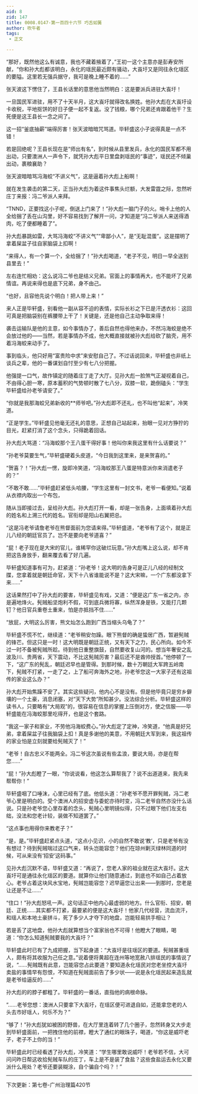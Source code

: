 ```yaml
---
aid: 8
zid: 147
title: 0008.0147-第一百四十六节 巧舌如簧
author: 吹牛者
tags: 
 - 正文

---
```




“那好，既然他这么有诚意，我也不藏着掖着了，”王初一这个主意亦是彭寿安所献，“你和孙大彪都该明白，永化的瑶民最近颇有骚动，大崀圩又是同往永化瑶区的要隘。这里若无强兵据守，我可是晚上睡不着的……”

张天波这下愣住了，王县长话里的意思他当然明白：这是要派兵进驻大崀圩！

一旦国民军进驻，用不了十天半月，这大崀圩就得改名换姓。他孙大彪在大崀圩设卡收税，平地抠饼的好日子便一起不复返。没了钱粮，哪个兄弟还肯跟着他干？生死便是这王县长一念之间了。

这一招“釜底抽薪”端得厉害！张天波暗暗咒骂道。毕轩盛这小子说得真是一点不错！

若是回绝呢？王县长现在是“师出有名”，到时候从县里发兵，永化的国民军都不用出动，只要澳洲人一声令下，就凭孙大彪平日里盘剥瑶民的“事迹”，瑶民还不倾巢出动，裹粮襄助？

张天波暗暗骂冯海蛟“不讲义气”，这是逼着孙大彪上船啊！

就在发生袭击的第二天，正当孙大彪为着这件事焦头烂额，大发雷霆之际，忽然听庄丁来报：冯二爷派人来拜。

“TNND，正要找这小子呢，倒送上门来了！”孙大彪一脑门子的火。哨卡上他的人全给捆了丢在山沟里，好不容易找到了解开一问，才知道是“冯二爷派人来送得酒肉，吃了便都睡着了”。

孙大彪暴跳如雷，大骂冯海蛟“不讲义气”“卑鄙小人”，是“无耻混蛋”。这是摆明了拿着屎盆子往自家脑袋上扣啊！

“来得人，有一个算一个，全给捆了！”孙大彪喝道，“老子不见，明日一早全送到县里去！”

左右连忙相劝：这么说冯二爷也是结义兄弟。官面上的事情再大，也不能坏了兄弟情谊。再说来得也是底下兄弟，身不由己。

“也好，且容他先说个明白！把人带上来！”

来人正是毕轩盛，别看他一副从容不迫的表情，实际长衫之下已是汗透衣衫：这回可真是把脑袋别在裤腰带上干了！关键是，还是他自己主动争取来得！

袭击运输队是他的主意，如今事情办了，善后自然也得他来办，不然冯海蛟是绝不会放过他的――当然，若是事情办不成，他大概直接就被孙大彪给砍了脑壳，用不着冯海蛟来动手了。

事到临头，他只好用“富贵险中求”来安慰自己了。不过话说回来，毕轩盛也非纸上谈兵之辈，他的一番谋划自忖至少有七八分把握。

他强提一口气，故作镇定的随着庄丁走了大厅。见孙大彪一脸煞气正凝视着自己，不由得心胆一寒，原本蓄积的气势顿时散了七八分，双膝一软，跪倒磕头：“学生毕轩盛给孙老爷请安了。”

“你就是我那海蛟兄弟新收的**师爷吧。”孙大彪即不还礼，也不叫他“起来”，冷笑道。

“正是学生。”毕轩盛见他毫无还礼的意思，正想自己站起来，抬眼一见对方狰狞的目光，赶紧打消了这个念头，只得跪着回话。

孙大彪大骂道：“冯海蛟那个王八蛋干得好事！他叫你来我这里有什么话要说？”

“孙老爷莫要生气，”毕轩盛硬着头皮道，“今日我到这里来，是来贺喜的。”

“贺喜？！”孙大彪一愣，旋即冷笑道，“冯海蛟那王八蛋是特意派你来消遣老子的？”

“不敢不敢……”毕轩盛赶紧低头哈腰，“学生这里有一封文书，老爷一看便知。”说着从衣襟内取出一个布包，

随从当即接过去，呈给孙大彪。孙大彪打开一看，却是一张告身，上面填着孙大彪的姓名和上溯三代的姓名。官衔却是阳山右翼把总。

“这是冯老爷请詹老爷在熊督面前为您请来得。”毕轩盛道，“老爷有了这个，就是正儿八经的朝廷官员了。岂不是要向老爷道喜？”

“屁！老子现在是大宋的官儿，谁稀罕你这破烂玩意。”孙大彪嘴上这么说，却不肯把这告身放手，翻来覆去看了好几遍。

毕轩盛知道事有可为，赶紧道：“孙老爷！这大明的告身可是正儿八经的经制文牒，您拿着就是朝廷命官，天下十八省谁能说不是？这大宋嘛，一个广东都没拿下来……”

这话果然打中了孙大彪的要害，毕轩盛见有戏，又道：“便是这广东一省之内，亦是遍地烽火。髡贼船坚炮利不假，可到底兵微将寡，纵然浑身是铁，又能打几颗钉？他日官兵重卷土重来，怕是亦抵挡不住……”

“放屁，大明这么厉害，熊文灿怎么跑到广西当缩头乌龟了？”

毕轩盛不慌不忙，继续道：“老爷稍安勿躁。眼下熊督的确是蛰居广西，暂避髡贼的锋芒。但这只是一时！这大明既是朝廷正统，又有天下之力，民心所向。如今不过一时不备被髡贼所趁。待到他日重整旗鼓，自然要收复山河的。想当年奢安之乱波及川、贵两省，天下震动，不比这髡贼厉害？最后还不是酋帅授首。”他停顿了一下，“这广东的髡乱，朝廷迟早也是管得。到那时候，数十万朝廷大军跨五岭南下，髡贼不打紧，一走了之，上了船可奔海外之地，孙老爷您这一大家子还有这祖传的家业这么办？”

孙大彪开始焦躁不安了。其实这些疑问，他内心不是没有。但是他毕竟只是穷乡僻壤的一个土豪，消息闭塞，对“天下大势”所知甚少。没法综合分析。毕轩盛这样的读书人，只要略有“大局观”的，很容易在信息的掌握上压倒对方，使之信服――毕轩盛能在冯海蛟那里吃得开，也是这个套路。

“我这一家子和家业，不劳他冯海蛟费心。”孙大彪定了定神，冷笑道，“他真是好兄弟，拿着屎盆子往我脑袋上扣！真是多谢他的美意，不用朝廷大军到来，我这祖传的家业怕是立刻就要给髡贼灭了！”

“老爷！自古忠义不能两全。冯二爷这次虽说有些孟浪，要说大局，亦是在帮您……”

“屁！”孙大彪瞪了一眼，“你说说看，他这怎么算帮我了？说不出道道来，我先来帮帮你！”

毕轩盛咽了口唾沫，心里已经有了底。他低头道：“孙老爷不愿开罪髡贼，冯二老爷心里是明白的。受个澳洲人的招安虚与委蛇亦待时变，冯二老爷自然亦没什么话说。只是孙老爷您心里存着的念头，髡贼心里明镜似得，只不过眼下他们左支右绌，没法和您老计较，装做不知道罢了。”

“这点事也用得你来教老子？”

“是，是。”毕轩盛赶紧点头道，“这点小见识，小的自然不敢说‘教’，只是老爷有没有想过？待到髡贼喘过这口气来，转头岂能容您？他们在琼州剿灭绿林同道的时候，可从来没有‘招安’这码事。”

见孙大彪沉默不语，毕轩盛又道：“再说了，您老人家的祖业就在这大崀圩。这大崀圩可是通往永化瑶区的要道。就算你让他们随意通过，到底也不如自己占着放心。老爷占着这块风水宝地，髡贼岂能容您？迟早逼您让出来――到那时，您老是让还是不让……”

“住口！”孙大彪怒吼一声。这句话正中他内心最虚弱的地方。什么官衔、招安，朝廷、正统……其实都不打紧，最要紧的便是这大崀圩！他家几代经营，流血流汗，和瑶人和本地土豪拼斗，死了多少人才夺下的地盘，岂能轻易拱手相让？

若是丢了这地盘，他孙大彪就算想当个富家翁也不可得！他瞪大了眼睛，喝道：“你怎么知道髡贼要我的大崀圩？”

毕轩盛此时已有了九成把握，当下起身道：“大崀圩是往瑶区的要道。髡贼甚重瑶人，颇有将其收服为己任之意。”说着便将黄超在连州等地宽赦八排瑶民的事情说了说，“……髡贼既有此意，岂能容您占此要道？要知道永化瑶民对您老坐控大崀圩卖盐的事情早有怨恨，不知道在髡贼面前告了多少状――说是永化瑶民起来造乱就是老爷给逼反的……”

孙大彪的的脖子都粗了。毕轩盛的一番话，直指他的病根命脉。

“……老爷您想：澳洲人只要拿下大崀圩，在瑶区便可进退自如，还能拿您老的人头去市好瑶人，何乐不为？”

“够了！”孙大彪犹如被困的野兽，在大厅里连着转了几个圈子，忽然转身又大步走到毕轩盛面前，一把拽住他的前襟，瞪大了通红的眼珠子，喝道，“你这是威吓老子，老子不上你的当！”

毕轩盛此时已经看透了孙大彪，冷笑道：“学生哪里敢说威吓！老爷若不信，大可问问昨日帮这收拾髡贼车队的庄丁，车上是不是装了食盐？这些食盐运去永化又要派什么用处？老爷还要装糊涂，自个骗自个吗？！”

-------------------------------------------------

下次更新：第七卷-广州治理篇420节



